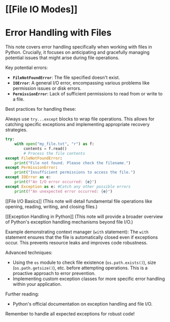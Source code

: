 # [[File IO Modes]]
# Error Handling with Files

This note covers error handling specifically when working with files in Python.  Crucially, it focuses on anticipating and gracefully managing potential issues that might arise during file operations.

Key potential errors:

* **`FileNotFoundError`**:  The file specified doesn't exist.
* **`IOError`**: A general I/O error, encompassing various problems like permission issues or disk errors.
* **`PermissionError`**:  Lack of sufficient permissions to read from or write to a file.


Best practices for handling these:

Always use `try...except` blocks to wrap file operations.  This allows for catching specific exceptions and implementing appropriate recovery strategies.

```python
try:
    with open("my_file.txt", "r") as f:
        contents = f.read()
        # Process the file contents
except FileNotFoundError:
    print("File not found. Please check the filename.")
except PermissionError:
    print("Insufficient permissions to access the file.")
except IOError as e:
    print(f"An I/O error occurred: {e}")
except Exception as e: #Catch any other possible errors
    print(f"An unexpected error occurred: {e}")

```

[[File I/O Basics]]  (This note will detail fundamental file operations like opening, reading, writing, and closing files.)

[[Exception Handling in Python]] (This note will provide a broader overview of Python's exception handling mechanisms beyond file I/O.)


Example demonstrating context manager (`with` statement):  The `with` statement ensures that the file is automatically closed even if exceptions occur. This prevents resource leaks and improves code robustness.


Advanced techniques:

*   Using the `os` module to check file existence (`os.path.exists()`), size (`os.path.getsize()`), etc. before attempting operations. This is a proactive approach to error prevention.
*   Implementing custom exception classes for more specific error handling within your application.


Further reading:

*   Python's official documentation on exception handling and file I/O.

Remember to handle all expected exceptions for robust code!
